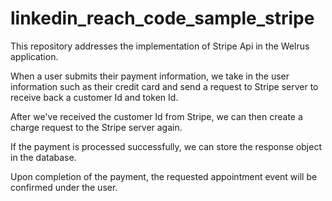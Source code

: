 # linkedin_reach_code_sample_stripe

This repository addresses the implementation of Stripe Api in the Welrus application.

When a user submits their payment information, we take in the user information such as their credit card and send a request to Stripe server to receive back a customer Id and token Id.

After we've received the customer Id from Stripe, we can then create a charge request to the Stripe server again.

If the payment is processed successfully, we can store the response object in the database.

Upon completion of the payment, the requested appointment event will be confirmed under the user. 
